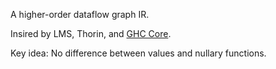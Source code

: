 A higher-order dataflow graph IR.

Insired by LMS, Thorin, and [GHC Core][1].

Key idea: No difference between values and nullary functions.

[1]: https://ghc.haskell.org/trac/ghc/wiki/Commentary/Compiler/CoreSynType
